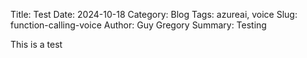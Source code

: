 Title: Test
Date: 2024-10-18
Category: Blog
Tags: azureai, voice
Slug: function-calling-voice
Author: Guy Gregory
Summary: Testing

This is a test
